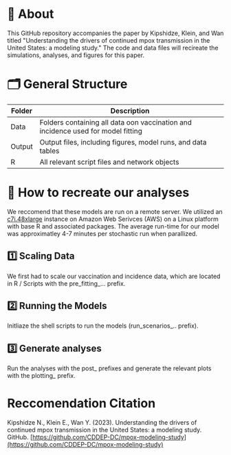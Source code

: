 # 📍 About
This GitHub repository accompanies the paper by Kipshidze, Klein, and Wan titled "Understanding the drivers of continued mpox transmission in the United States: a modeling study." The code and data files will recireate the simulations, analyses, and figures for this paper.

# 🗂️ General Structure
| Folder | Description |
| -- | -- |
| Data| Folders containing all data oon vaccination and incidence used for model fitting |
| Output | Output files, including figures, model runs, and data tables |
| R | All relevant script files and network objects |

# 📌 How to recreate our analyses
We reccomend that these models are run on a remote server. We utilized an [c7i.48xlarge](https://aws.amazon.com/ec2/instance-types/c7i/) instance on Amazon Web Serivces (AWS) on a Linux platform with base R and associated packages. The average run-time for our model was approximatley 4-7 minutes per stochastic run when parallized. 

## 1️⃣ Scaling Data
We first had to scale our vaccination and incidence data, which are located in R / Scripts with the pre_fitting_... prefix. 

## 2️⃣ Running the Models
Initliaze the shell scripts to run the models (run_scenarios_.. prefix). 

## 3️⃣ Generate analyses
Run the analyses with the post_ prefixes and generate the relevant plots with the plotting_ prefix.

# Reccomendation Citation
Kipshidze N., Klein E., Wan Y. (2023). Understanding the drivers of continued mpox transmission in the United States: a modeling study. GitHub. [https://github.com/CDDEP-DC/mpox-modeling-study](https://github.com/CDDEP-DC/mpox-modeling-study)
